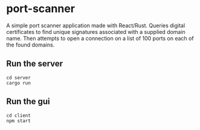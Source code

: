 # port-scanner
A simple port scanner application made with React/Rust. Queries digital certificates to find
unique signatures associated with a supplied domain name. Then attempts to open a connection
on a list of 100 ports on each of the found domains.

## Run the server
```
cd server
cargo run
```

## Run the gui
```
cd client
npm start
```
